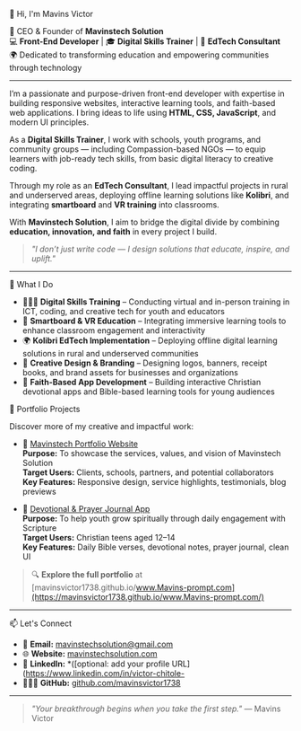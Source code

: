  👋 Hi, I'm Mavins Victor

🚀 CEO & Founder of **Mavinstech Solution**  
💻 **Front-End Developer** | 🎓 **Digital Skills Trainer** | 🧠 **EdTech Consultant**  
🌍 Dedicated to transforming education and empowering communities through technology

---

I’m a passionate and purpose-driven front-end developer with expertise in building responsive websites, interactive learning tools, and faith-based web applications. I bring ideas to life using **HTML, CSS, JavaScript**, and modern UI principles.

As a **Digital Skills Trainer**, I work with schools, youth programs, and community groups — including Compassion-based NGOs — to equip learners with job-ready tech skills, from basic digital literacy to creative coding.

Through my role as an **EdTech Consultant**, I lead impactful projects in rural and underserved areas, deploying offline learning solutions like **Kolibri**, and integrating **smartboard** and **VR training** into classrooms.

With **Mavinstech Solution**, I aim to bridge the digital divide by combining **education, innovation, and faith** in every project I build.

> _"I don’t just write code — I design solutions that educate, inspire, and uplift."_


---

 💼 What I Do

- 👨🏾‍🏫 **Digital Skills Training** – Conducting virtual and in-person training in ICT, coding, and creative tech for youth and educators  
- 🧠 **Smartboard & VR Education** – Integrating immersive learning tools to enhance classroom engagement and interactivity  
- 🌍 **Kolibri EdTech Implementation** – Deploying offline digital learning solutions in rural and underserved communities  
- 🎨 **Creative Design & Branding** – Designing logos, banners, receipt books, and brand assets for businesses and organizations  
- 🙏 **Faith-Based App Development** – Building interactive Christian devotional apps and Bible-based learning tools for young audiences  


 📌 Portfolio Projects

Discover more of my creative and impactful work:

- 💼 [Mavinstech Portfolio Website](https://mavinsvictor1738.github.io/Mavinstech-solution-portfolio/)  
  **Purpose:** To showcase the services, values, and vision of Mavinstech Solution  
  **Target Users:** Clients, schools, partners, and potential collaborators  
  **Key Features:** Responsive design, service highlights, testimonials, blog previews

- 📲 [Devotional & Prayer Journal App](https://mavinsvictor1738.github.io/Ganze-Kaloleni-Devotional-App/)  
  **Purpose:** To help youth grow spiritually through daily engagement with Scripture  
  **Target Users:** Christian teens aged 12–14  
  **Key Features:** Daily Bible verses, devotional notes, prayer journal, clean UI

> 🔍 **Explore the full portfolio** at [mavinsvictor1738.github.io/www.Mavins-prompt.com](https://mavinsvictor1738.github.io/www.Mavins-prompt.com/)

---

📫 Let's Connect

- 📧 **Email:** [mavinstechsolution@gmail.com](mailto:mavinstechsolution@gmail.com)  
- 🌐 **Website:** [mavinstechsolution.com](https://mavinsvictor1738.github.io/www.mavinstechsolution.com/)  
- 💼 **LinkedIn:** *([optional: add your profile URL](https://www.linkedin.com/in/victor-chitole-
- 🧑🏾‍💻 **GitHub:** [github.com/mavinsvictor1738](https://github.com/mavinsvictor1738)

---

> _"Your breakthrough begins when you take the first step."_ — Mavins Victor


